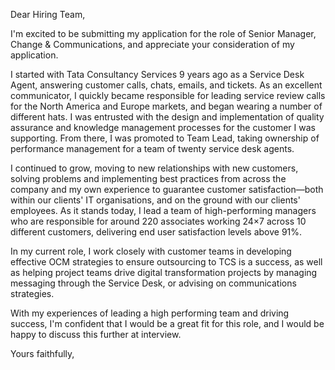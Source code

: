 Dear Hiring Team,

I'm excited to be submitting my application for the role of Senior Manager, Change & Communications, and appreciate your consideration of my application.

I started with Tata Consultancy Services 9 years ago as a Service Desk Agent, answering customer calls, chats, emails, and tickets. As an excellent communicator, I quickly became responsible for leading service review calls for the North America and Europe markets, and began wearing a number of different hats. I was entrusted with the design and implementation of quality assurance and knowledge management processes for the customer I was supporting. From there, I was promoted to Team Lead, taking ownership of performance management for a team of twenty service desk agents.

I continued to grow, moving to new relationships with new customers, solving problems and implementing best practices from across the company and my own experience to guarantee customer satisfaction—both within our clients' IT organisations, and on the ground with our clients' employees. As it stands today, I lead a team of high-performing managers who are responsible for around 220 associates working 24×7 across 10 different customers, delivering end user satisfaction levels above 91%.

In my current role, I work closely with customer teams in developing effective OCM strategies to ensure outsourcing to TCS is a success, as well as helping project teams drive digital transformation projects by managing messaging through the Service Desk, or advising on communications strategies.

With my experiences of leading a high performing team and driving success, I'm confident that I would be a great fit for this role, and I would be happy to discuss this further at interview.

Yours faithfully,

